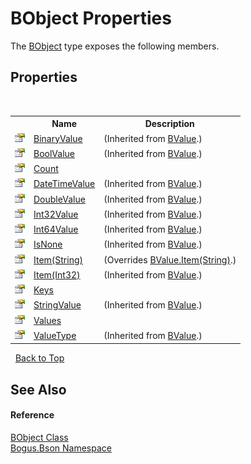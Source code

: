 # BObject Properties
 

The <a href="T_Bogus_Bson_BObject">BObject</a> type exposes the following members.


## Properties
&nbsp;<table><tr><th></th><th>Name</th><th>Description</th></tr><tr><td>![Public property](media/pubproperty.gif "Public property")</td><td><a href="P_Bogus_Bson_BValue_BinaryValue">BinaryValue</a></td><td> (Inherited from <a href="T_Bogus_Bson_BValue">BValue</a>.)</td></tr><tr><td>![Public property](media/pubproperty.gif "Public property")</td><td><a href="P_Bogus_Bson_BValue_BoolValue">BoolValue</a></td><td> (Inherited from <a href="T_Bogus_Bson_BValue">BValue</a>.)</td></tr><tr><td>![Public property](media/pubproperty.gif "Public property")</td><td><a href="P_Bogus_Bson_BObject_Count">Count</a></td><td /></tr><tr><td>![Public property](media/pubproperty.gif "Public property")</td><td><a href="P_Bogus_Bson_BValue_DateTimeValue">DateTimeValue</a></td><td> (Inherited from <a href="T_Bogus_Bson_BValue">BValue</a>.)</td></tr><tr><td>![Public property](media/pubproperty.gif "Public property")</td><td><a href="P_Bogus_Bson_BValue_DoubleValue">DoubleValue</a></td><td> (Inherited from <a href="T_Bogus_Bson_BValue">BValue</a>.)</td></tr><tr><td>![Public property](media/pubproperty.gif "Public property")</td><td><a href="P_Bogus_Bson_BValue_Int32Value">Int32Value</a></td><td> (Inherited from <a href="T_Bogus_Bson_BValue">BValue</a>.)</td></tr><tr><td>![Public property](media/pubproperty.gif "Public property")</td><td><a href="P_Bogus_Bson_BValue_Int64Value">Int64Value</a></td><td> (Inherited from <a href="T_Bogus_Bson_BValue">BValue</a>.)</td></tr><tr><td>![Public property](media/pubproperty.gif "Public property")</td><td><a href="P_Bogus_Bson_BValue_IsNone">IsNone</a></td><td> (Inherited from <a href="T_Bogus_Bson_BValue">BValue</a>.)</td></tr><tr><td>![Public property](media/pubproperty.gif "Public property")</td><td><a href="P_Bogus_Bson_BObject_Item">Item(String)</a></td><td> (Overrides <a href="P_Bogus_Bson_BValue_Item_1">BValue.Item(String)</a>.)</td></tr><tr><td>![Public property](media/pubproperty.gif "Public property")</td><td><a href="P_Bogus_Bson_BValue_Item">Item(Int32)</a></td><td> (Inherited from <a href="T_Bogus_Bson_BValue">BValue</a>.)</td></tr><tr><td>![Public property](media/pubproperty.gif "Public property")</td><td><a href="P_Bogus_Bson_BObject_Keys">Keys</a></td><td /></tr><tr><td>![Public property](media/pubproperty.gif "Public property")</td><td><a href="P_Bogus_Bson_BValue_StringValue">StringValue</a></td><td> (Inherited from <a href="T_Bogus_Bson_BValue">BValue</a>.)</td></tr><tr><td>![Public property](media/pubproperty.gif "Public property")</td><td><a href="P_Bogus_Bson_BObject_Values">Values</a></td><td /></tr><tr><td>![Public property](media/pubproperty.gif "Public property")</td><td><a href="P_Bogus_Bson_BValue_ValueType">ValueType</a></td><td> (Inherited from <a href="T_Bogus_Bson_BValue">BValue</a>.)</td></tr></table>&nbsp;
<a href="#bobject-properties">Back to Top</a>

## See Also


#### Reference
<a href="T_Bogus_Bson_BObject">BObject Class</a><br /><a href="N_Bogus_Bson">Bogus.Bson Namespace</a><br />